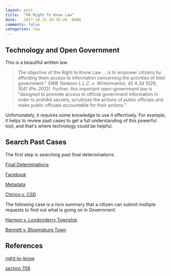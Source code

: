 ```yaml
---
layout: post
title:  "PA Right To Know Law"
date:   2017-10-15 19:35:26 -0400 
comments: false
categories: law
---
```



## Technology and Open Government

This is a beautiful written law.

> The objective of the Right to Know Law ... is to empower citizens by affording them
> access to information concerning the activities of their government."  *SWB Yankees L.L.C. v.
> Wintermantel, 45 A.3d 1029, 1041 (Pa. 2012).*  Further, this important open-government law
> is "designed to promote access to official government information in order to prohibit secrets,
> scrutinize the actions of public officials and make public officials accountable for
> their actions."

Unfortunately, it requires some knowledge to use it 
effectively.  For example, it helps to review past cases to get a full 
understanding of this powerful tool, and that's where technology could be helpful.

## Search Past Cases

The first step is searching past final determinations.

[Final Determinations](http://www.openrecords.pa.gov/Appeals/FinalDeterminations.cfm)




[Facebook](http://www.openrecords.pa.gov/Documents/FinalDet/29090.pdf)

[Metadata](http://www.openrecords.pa.gov/Documents/FinalDet/2020.pdf)

[Chirico v. CSD](http://www.openrecords.pa.gov/Appeals/FinalDetRecord.cfm?docket=2017-1984)

The following case is a nice summary that a citizen can submit multiple requests
to find out what is going on in Government.

[Harmon v. Londonderry Township](http://www.openrecords.pa.gov/Appeals/FinalDetRecord.cfm?docket=2017-2357)



[Bennett v. Bloomsburg Town](http://www.openrecords.pa.gov/Documents/FinalDet/29618.pdf)

## References

[right-to-know](http://pafoic.org/right-to-know-law/)

[section 708](http://pafoic.org/right-to-know-law/#708)



<div id="fb-root"></div>
<script>(function(d, s, id) {
  var js, fjs = d.getElementsByTagName(s)[0];
  if (d.getElementById(id)) return;
  js = d.createElement(s); js.id = id;
  js.src = "//connect.facebook.net/en_US/sdk.js#xfbml=1&version=v2.8&appId=671657696349259";
  fjs.parentNode.insertBefore(js, fjs);
}(document, 'script', 'facebook-jssdk'));</script>


<!--  Enter text below, if you want -->


<div class="fb-comments"  data-numposts="5"></div>


<!--stackedit_data:
eyJoaXN0b3J5IjpbLTE3NDMyNTgzMjddfQ==
-->

